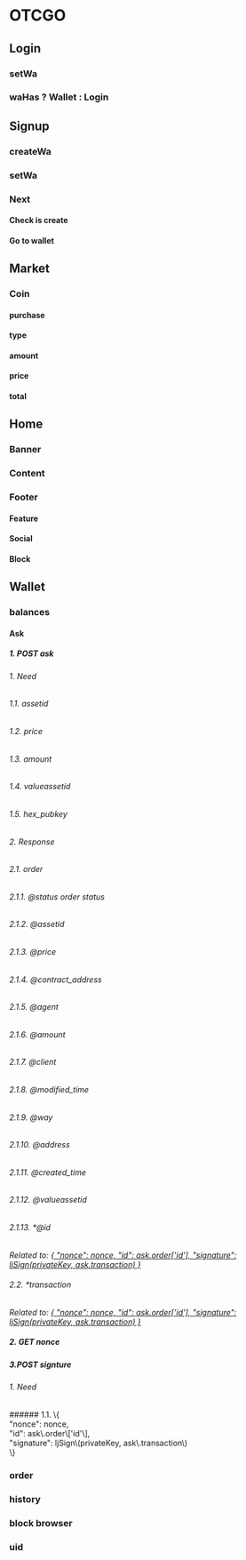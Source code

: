 <!--
Generated by NB Mind Map Plugin (https://github.com/raydac/netbeans-mmd-plugin)
2017-04-28 22:14:51.209
-->
# OTCGO

## Login

### setWa

### waHas ? Wallet : Login

## Signup

### createWa

### setWa

### Next

#### Check is create

#### Go to wallet

## Market

### Coin

#### purchase

#### type

#### amount

#### price

#### total

## Home

### Banner

### Content

### Footer

#### Feature

#### Social

#### Block

## Wallet

### balances

#### Ask

##### 1\. POST ask

###### 1. Need

###### 1.1. assetid

###### 1.2. price

###### 1.3. amount

###### 1.4. valueassetid

###### 1.5. hex\_pubkey

###### 2. Response

###### 2.1. order

###### 2.1.1. @status order status

###### 2.1.2. @assetid

###### 2.1.3. @price

###### 2.1.4. @contract\_address

###### 2.1.5. @agent

###### 2.1.6. @amount

###### 2.1.7. @client

###### 2.1.8. @modified\_time

###### 2.1.9. @way

###### 2.1.10. @address

###### 2.1.11. @created\_time

###### 2.1.12. @valueassetid

###### 2.1.13. \*@id
*Related to: [\{   "nonce": nonce,   "id": ask\.order\['id'\],   "signature": ljSign\(privateKey, ask\.transaction\) \}](#15BB4E31C1DA)*  

###### 2.2. \*transaction
*Related to: [\{   "nonce": nonce,   "id": ask\.order\['id'\],   "signature": ljSign\(privateKey, ask\.transaction\) \}](#15BB4E31C1DA)*  

##### 2\. GET nonce

##### 3\.POST signture

###### 1. Need

<a name="15BB4E31C1DA">
###### 1.1. \{<br/>  "nonce": nonce,<br/>  "id": ask\.order\['id'\],<br/>  "signature": ljSign\(privateKey, ask\.transaction\)<br/>\}

### order

### history

### block browser

### uid
